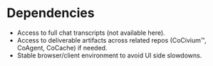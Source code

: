 # Dependencies
- Access to full chat transcripts (not available here).
- Access to deliverable artifacts across related repos (CoCivium™, CoAgent, CoCache) if needed.
- Stable browser/client environment to avoid UI side slowdowns.

